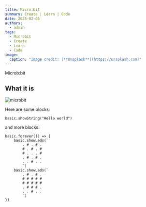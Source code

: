 ```yaml
---
title: Micro:bit
summary: Create | Learn | Code
date: 2025-02-05
authors:
  - admin
tags:
  - Microbit
  - Create
  - Learn
  - Code
image:
  caption: "Image credit: [**Unsplash**](https://unsplash.com)"
---
```


Microb:bit

## What it is
![microbit](https://microbit.org/static/microbit-smile-leds-478a1ba3c16d65f2e4c0acfa3c0157b9.png)

Here are some blocks: 

```blocks
basic.showString("Hello world")
```

and more blocks:


```blocks
basic.forever(() => {
    basic.showLeds(`
        . # . # .
        # . # . #
        # . . . #
        . # . # .
        . . # . .
        `)
    basic.showLeds(`
        . # . # .
        # # # # #
        # # # # #
        . # # # .
        . . # . .
        `)
})
```




